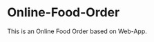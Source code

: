 # Online-Food-Order

This is an Online Food Order based on Web-App.










































































































































































































































































































































